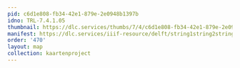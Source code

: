 ```yaml
---
pid: c6d1e808-fb34-42e1-879e-2e0948b1397b
idno: TRL-7.4.1.05
thumbnail: https://dlc.services/thumbs/7/4/c6d1e808-fb34-42e1-879e-2e0948b1397b/full/400,339/0/default.jpg
manifest: https://dlc.services/iiif-resource/delft/string1string2string3/kaartenproject-2007/TRL-7.4.1.05
order: '470'
layout: map
collection: kaartenproject
---
```

